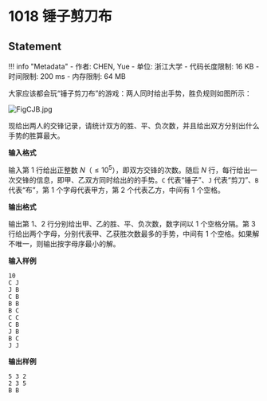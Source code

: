 
# 1018 锤子剪刀布

## Statement

!!! info "Metadata"
    - 作者: CHEN, Yue
    - 单位: 浙江大学
    - 代码长度限制: 16 KB
    - 时间限制: 200 ms
    - 内存限制: 64 MB

大家应该都会玩“锤子剪刀布”的游戏：两人同时给出手势，胜负规则如图所示：


![FigCJB.jpg](~/724da598-b37f-4f1f-99b4-71459654ce3a.jpg)


现给出两人的交锋记录，请统计双方的胜、平、负次数，并且给出双方分别出什么手势的胜算最大。

**输入格式**

输入第 1 行给出正整数 $N$（$\le 10^5$），即双方交锋的次数。随后 $N$ 行，每行给出一次交锋的信息，即甲、乙双方同时给出的的手势。`C` 代表“锤子”、`J` 代表“剪刀”、`B` 代表“布”，第 1 个字母代表甲方，第 2 个代表乙方，中间有 1 个空格。

**输出格式**

输出第 1、2 行分别给出甲、乙的胜、平、负次数，数字间以 1 个空格分隔。第 3 行给出两个字母，分别代表甲、乙获胜次数最多的手势，中间有 1 个空格。如果解不唯一，则输出按字母序最小的解。

**输入样例**
```plaintext
10
C J
J B
C B
B B
B C
C C
C B
J B
B C
J J
```

**输出样例**
```plaintext
5 3 2
2 3 5
B B
```

